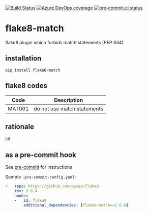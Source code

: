 [![Build Status](https://dev.azure.com/asottile/asottile/_apis/build/status/asottile.flake8-match?branchName=main)](https://dev.azure.com/asottile/asottile/_build/latest?definitionId=69&branchName=main)
[![Azure DevOps coverage](https://img.shields.io/azure-devops/coverage/asottile/asottile/69/main.svg)](https://dev.azure.com/asottile/asottile/_build/latest?definitionId=69&branchName=main)
[![pre-commit.ci status](https://results.pre-commit.ci/badge/github/asottile/flake8-match/main.svg)](https://results.pre-commit.ci/latest/github/asottile/flake8-match/main)

flake8-match
============

flake8 plugin which forbids match statements (PEP 634)

## installation

`pip install flake8-match`

## flake8 codes

| Code   | Description                 |
|--------|-----------------------------|
| MAT001 | do not use match statements |

## rationale

lol

## as a pre-commit hook

See [pre-commit](https://github.com/pre-commit/pre-commit) for instructions

Sample `.pre-commit-config.yaml`:

```yaml
-   repo: https://github.com/pycqa/flake8
    rev: 3.8.4
    hooks:
    -   id: flake8
        additional_dependencies: [flake8-match==1.0.0]
```
